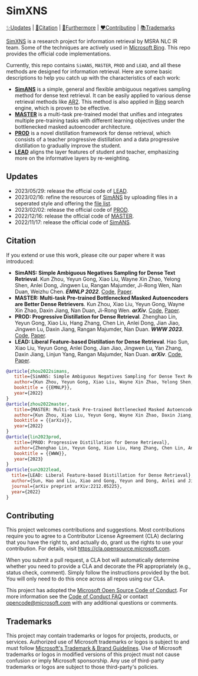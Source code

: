 # SimXNS

[✨Updates](#️Updates) | [📜Citation](#Citation) | [🤘Furthermore](#Furthermore) | [❤️Contributing](#Contributing) | [📚Trademarks](#Trademarks)

[SimXNS](https://aka.ms/simxns) is a research project for information retrieval by MSRA NLC IR team. Some of the techniques are actively used in [Microsoft Bing](https://www.bing.com/). This repo provides the official code implementations.

Currently, this repo contains `SimANS`, `MASTER`, `PROD` and `LEAD`, and all these methods are designed for information retrieval.
Here are some basic descriptions to help you catch up with the characteristics of each work:
- [**SimANS**](https://arxiv.org/abs/2210.11773) is a simple, general and flexible ambiguous negatives sampling method for dense text retrieval. It can be easily applied to various dense retrieval methods like [AR2](https://github.com/microsoft/AR2). This method is also applied in [Bing](https://www.bing.com/) search engine, which is proven to be effective.
- [**MASTER**](https://arxiv.org/abs/2212.07841) is a multi-task pre-trained model that unifies and integrates multiple pre-training tasks with different learning objectives under the bottlenecked masked autoencoder architecture.
- [**PROD**](https://arxiv.org/abs/2209.13335) is a novel distillation framework for dense retrieval, which consists of a teacher progressive distillation and a data progressive distillation to gradually improve the student.
- [**LEAD**](https://arxiv.org/abs/2212.05225) aligns the layer features of student and teacher, emphasizing more on the informative layers by re-weighting.

## Updates

- 2023/05/29: release the official code of [LEAD](https://github.com/microsoft/SimXNS/tree/main/LEAD).
- 2023/02/16: refine the resources of [SimANS](https://github.com/microsoft/SimXNS/tree/main/SimANS) by uploading files in a seperated style and offering the [file list](https://github.com/microsoft/SimXNS/tree/main/SimANS#-how-to-use).
- 2023/02/02: release the official code of [PROD](https://github.com/microsoft/SimXNS/tree/main/PROD).
- 2022/12/16: release the official code of [MASTER](https://github.com/microsoft/SimXNS/tree/main/MASTER).
- 2022/11/17: release the official code of [SimANS](https://github.com/microsoft/SimXNS/tree/main/SimANS).


## Citation
If you extend or use this work, please cite our paper where it was introduced:


- **SimANS: Simple Ambiguous Negatives Sampling for Dense Text Retrieval**. Kun Zhou, Yeyun Gong, Xiao Liu, Wayne Xin Zhao, Yelong Shen, Anlei Dong, Jingwen Lu, Rangan Majumder, Ji-Rong Wen, Nan Duan, Weizhu Chen. ***EMNLP 2022***. [Code](https://github.com/microsoft/SimXNS/tree/main/SimANS), [Paper](https://arxiv.org/abs/2210.11773).
- **MASTER: Multi-task Pre-trained Bottlenecked Masked Autoencoders are Better Dense Retrievers**. Kun Zhou, Xiao Liu, Yeyun Gong, Wayne Xin Zhao, Daxin Jiang, Nan Duan, Ji-Rong Wen. ***arXiv***. [Code](https://github.com/microsoft/SimXNS/tree/main/MASTER), [Paper](https://arxiv.org/abs/2212.07841).
- **PROD: Progressive Distillation for Dense Retrieval**. Zhenghao Lin, Yeyun Gong, Xiao Liu, Hang Zhang, Chen Lin, Anlei Dong, Jian Jiao, Jingwen Lu, Daxin Jiang, Rangan Majumder, Nan Duan. ***WWW 2023***. [Code](https://github.com/microsoft/SimXNS/tree/main/PROD), [Paper](https://arxiv.org/abs/2209.13335).
- **LEAD: Liberal Feature-based Distillation for Dense Retrieval**. Hao Sun, Xiao Liu, Yeyun Gong, Anlei Dong, Jian Jiao, Jingwen Lu, Yan Zhang, Daxin Jiang, Linjun Yang, Rangan Majumder, Nan Duan. ***arXiv***. [Code](https://github.com/microsoft/SimXNS/tree/main/LEAD), [Paper](https://arxiv.org/abs/2212.05225).


```bibtex
@article{zhou2022simans,
   title={SimANS: Simple Ambiguous Negatives Sampling for Dense Text Retrieval},
   author={Kun Zhou, Yeyun Gong, Xiao Liu, Wayne Xin Zhao, Yelong Shen, Anlei Dong, Jingwen Lu, Rangan Majumder, Ji-Rong Wen, Nan Duan and Weizhu Chen},
   booktitle = {{EMNLP}},
   year={2022}
}
@article{zhou2022master,
   title={MASTER: Multi-task Pre-trained Bottlenecked Masked Autoencoders are Better Dense Retrievers},
   author={Kun Zhou, Xiao Liu, Yeyun Gong, Wayne Xin Zhao, Daxin Jiang, Nan Duan, Ji-Rong Wen},
   booktitle = {{arXiv}},
   year={2022}
}
@article{lin2023prod,
   title={PROD: Progressive Distillation for Dense Retrieval},
   author={Zhenghao Lin, Yeyun Gong, Xiao Liu, Hang Zhang, Chen Lin, Anlei Dong, Jian Jiao, Jingwen Lu, Daxin Jiang, Rangan Majumder, Nan Duan},
   booktitle = {{WWW}},
   year={2023}
}
@article{sun2022lead,
  title={LEAD: Liberal Feature-based Distillation for Dense Retrieval},
  author={Sun, Hao and Liu, Xiao and Gong, Yeyun and Dong, Anlei and Jiao, Jian and Lu, Jingwen and Zhang, Yan and Jiang, Daxin and Yang, Linjun and Majumder, Rangan and others},
  journal={arXiv preprint arXiv:2212.05225},
  year={2022}
}
```


## Contributing

This project welcomes contributions and suggestions.  Most contributions require you to agree to a
Contributor License Agreement (CLA) declaring that you have the right to, and actually do, grant us
the rights to use your contribution. For details, visit https://cla.opensource.microsoft.com.

When you submit a pull request, a CLA bot will automatically determine whether you need to provide
a CLA and decorate the PR appropriately (e.g., status check, comment). Simply follow the instructions
provided by the bot. You will only need to do this once across all repos using our CLA.

This project has adopted the [Microsoft Open Source Code of Conduct](https://opensource.microsoft.com/codeofconduct/).
For more information see the [Code of Conduct FAQ](https://opensource.microsoft.com/codeofconduct/faq/) or
contact [opencode@microsoft.com](mailto:opencode@microsoft.com) with any additional questions or comments.


## Trademarks

This project may contain trademarks or logos for projects, products, or services. Authorized use of Microsoft 
trademarks or logos is subject to and must follow 
[Microsoft's Trademark & Brand Guidelines](https://www.microsoft.com/en-us/legal/intellectualproperty/trademarks/usage/general).
Use of Microsoft trademarks or logos in modified versions of this project must not cause confusion or imply Microsoft sponsorship.
Any use of third-party trademarks or logos are subject to those third-party's policies.
